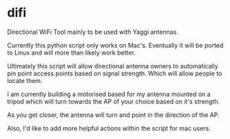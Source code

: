 # difi
Directional WiFi Tool mainly to be used with Yaggi antennas.

Currently this python script only works on Mac's. Eventually it will be ported to Linux and will more than likely work better.

Ultimately this script will allow directional antenna owners to automatically pin point access points based on signal strength. Which will allow people to locate them.

I am currently building a motorised based for my antenna mounted on a tripod which will turn towards the AP of your choice based on it's strength.

As you get closer, the antenna will turn and point in the direction of the AP.

Also, I'd like to add more helpful actions within the script for mac users.
